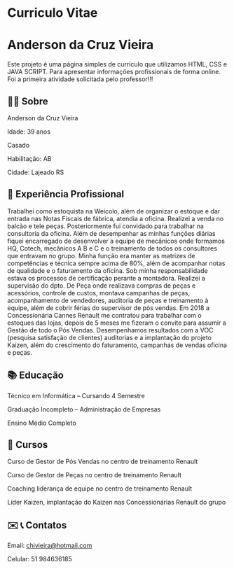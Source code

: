 # Curriculo Vitae

# Anderson da Cruz Vieira

Este projeto é uma página simples de currículo que utilizamos HTML, CSS e JAVA SCRIPT. Para apresentar informações profissionais de forma online. Foi a primeira atividade solicitada pelo professor!!!

## 👨‍💻 Sobre

 Anderson da Cruz Vieira
 
 Idade: 39 anos
 
 Casado
 
 Habilitação: AB
 
 Cidade: Lajeado RS
 
 
## 🚀 Experiência Profissional

 Trabalhei como estoquista na Weicolo, além de organizar o estoque e dar entrada nas Notas Fiscais de fábrica, atendia a oficina. Realizei a venda no balcão e tele peças. Posteriormente fui convidado para trabalhar na consultoria da oficina. Além de desempenhar as minhas funções diárias fiquei encarregado de desenvolver a equipe de mecânicos onde formamos HQ, Cotech, mecânicos A B e C e o treinamento de todos os consultores que entravam no grupo. Minha função era manter as matrizes de competências e técnica sempre acima de 80%, além de acompanhar notas de qualidade e o faturamento da oficina. Sob minha responsabilidade estava os processos de certificação perante a montadora. Realizei a supervisão do dpto. De Peça onde realizava compras de peças e acessórios, controle de custos, montava campanhas de peças, acompanhamento de vendedores, auditoria de peças e treinamento à equipe, além de cobrir férias do supervisor de pós vendas. Em 2018 a Concessionária Cannes Renault me contratou para trabalhar com o estoques das lojas, depois de 5 meses me fizeram o convite para assumir a Gestão de todo o Pós Vendas. Desempenhamos resultados com a VOC (pesquisa satisfação de clientes) auditorias e a implantação do projeto Kaizen, além do crescimento do faturamento, campanhas de vendas oficina e peças.


## 📚 Educação
 
 Técnico em Informática – Cursando 4 Semestre
 
 Graduação Incompleto – Administração de Empresas
 
 Ensino Médio Completo
 

## 🧠 Cursos

 Curso de Gestor de Pós Vendas no centro de treinamento Renault
 
 Curso de Gestor de Peças no centro de treinamento Renault
 
 Coaching liderança de equipe no centro de treinamento Renault
 
 Líder Kaizen, implantação do Kaizen nas Concessionárias Renault do grupo 
 
 
## ✉️ 📞 Contatos
 
 Email: chivieira@hotmail.com

 Celular: 51 984636185
